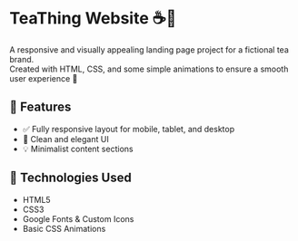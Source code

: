 # TeaThing Website ☕🌿

A responsive and visually appealing landing page project for a fictional tea brand.  
Created with HTML, CSS, and some simple animations to ensure a smooth user experience 🍵

## 🚀 Features

- ✅ Fully responsive layout for mobile, tablet, and desktop
- 🎨 Clean and elegant UI
- 💡 Minimalist content sections

## 📁 Technologies Used

- HTML5  
- CSS3  
- Google Fonts & Custom Icons  
- Basic CSS Animations

